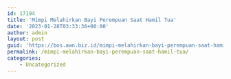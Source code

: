 ```yaml
---
id: 17194
title: 'Mimpi Melahirkan Bayi Perempuan Saat Hamil Tua'
date: '2023-01-28T03:33:36+00:00'
author: admin
layout: post
guid: 'https://bos.awn.biz.id/mimpi-melahirkan-bayi-perempuan-saat-hamil-tua/'
permalink: /mimpi-melahirkan-bayi-perempuan-saat-hamil-tua/
categories:
    - Uncategorized
---
```


